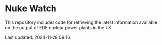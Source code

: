 # Nuke Watch

This repository includes code for retrieving the latest information available on the output of EDF nuclear power plants in the UK.

Last updated: 2024-11-29 09:16